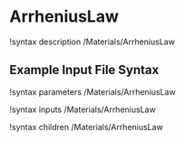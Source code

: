 # ArrheniusLaw

!syntax description /Materials/ArrheniusLaw

## Example Input File Syntax

!syntax parameters /Materials/ArrheniusLaw

!syntax inputs /Materials/ArrheniusLaw

!syntax children /Materials/ArrheniusLaw
